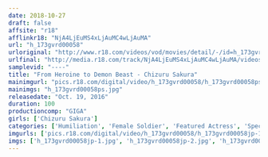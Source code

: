 ```yaml
---
date: 2018-10-27
draft: false
affsite: "r18"
afflinkr18: "NjA4LjEuMS4xLjAuMC4wLjAuMA"
url: "h_173gvrd00058"
urloriginal: "http://www.r18.com/videos/vod/movies/detail/-/id=h_173gvrd00058"
urlfinal: "http://media.r18.com/track/NjA4LjEuMS4xLjAuMC4wLjAuMA/videos/vod/movies/detail/-/id=h_173gvrd00058"
samplevid: "----"
title: "From Heroine to Demon Beast - Chizuru Sakura"
mainimgurl: "pics.r18.com/digital/video/h_173gvrd00058/h_173gvrd00058ps.jpg"
mainimgs: "h_173gvrd00058ps.jpg"
releasedate: "Oct. 19, 2016"
duration: 100
productioncomp: "GIGA"
girls: ['Chizuru Sakura']
categories: ['Humiliation', 'Female Soldier', 'Featured Actress', 'Special Effects', 'Action', 'Hypnotism']
imgurls: ['pics.r18.com/digital/video/h_173gvrd00058/h_173gvrd00058jp-1.jpg', 'pics.r18.com/digital/video/h_173gvrd00058/h_173gvrd00058jp-2.jpg', 'pics.r18.com/digital/video/h_173gvrd00058/h_173gvrd00058jp-3.jpg', 'pics.r18.com/digital/video/h_173gvrd00058/h_173gvrd00058jp-4.jpg', 'pics.r18.com/digital/video/h_173gvrd00058/h_173gvrd00058jp-5.jpg', 'pics.r18.com/digital/video/h_173gvrd00058/h_173gvrd00058jp-6.jpg', 'pics.r18.com/digital/video/h_173gvrd00058/h_173gvrd00058jp-7.jpg', 'pics.r18.com/digital/video/h_173gvrd00058/h_173gvrd00058jp-8.jpg', 'pics.r18.com/digital/video/h_173gvrd00058/h_173gvrd00058jp-9.jpg', 'pics.r18.com/digital/video/h_173gvrd00058/h_173gvrd00058jp-10.jpg', 'pics.r18.com/digital/video/h_173gvrd00058/h_173gvrd00058jp-11.jpg', 'pics.r18.com/digital/video/h_173gvrd00058/h_173gvrd00058jp-12.jpg', 'pics.r18.com/digital/video/h_173gvrd00058/h_173gvrd00058jp-13.jpg', 'pics.r18.com/digital/video/h_173gvrd00058/h_173gvrd00058jp-14.jpg', 'pics.r18.com/digital/video/h_173gvrd00058/h_173gvrd00058jp-15.jpg', 'pics.r18.com/digital/video/h_173gvrd00058/h_173gvrd00058jp-16.jpg', 'pics.r18.com/digital/video/h_173gvrd00058/h_173gvrd00058jp-17.jpg', 'pics.r18.com/digital/video/h_173gvrd00058/h_173gvrd00058jp-18.jpg', 'pics.r18.com/digital/video/h_173gvrd00058/h_173gvrd00058jp-19.jpg', 'pics.r18.com/digital/video/h_173gvrd00058/h_173gvrd00058jp-20.jpg']
imgs: ['h_173gvrd00058jp-1.jpg', 'h_173gvrd00058jp-2.jpg', 'h_173gvrd00058jp-3.jpg', 'h_173gvrd00058jp-4.jpg', 'h_173gvrd00058jp-5.jpg', 'h_173gvrd00058jp-6.jpg', 'h_173gvrd00058jp-7.jpg', 'h_173gvrd00058jp-8.jpg', 'h_173gvrd00058jp-9.jpg', 'h_173gvrd00058jp-10.jpg', 'h_173gvrd00058jp-11.jpg', 'h_173gvrd00058jp-12.jpg', 'h_173gvrd00058jp-13.jpg', 'h_173gvrd00058jp-14.jpg', 'h_173gvrd00058jp-15.jpg', 'h_173gvrd00058jp-16.jpg', 'h_173gvrd00058jp-17.jpg', 'h_173gvrd00058jp-18.jpg', 'h_173gvrd00058jp-19.jpg', 'h_173gvrd00058jp-20.jpg']
---
```

